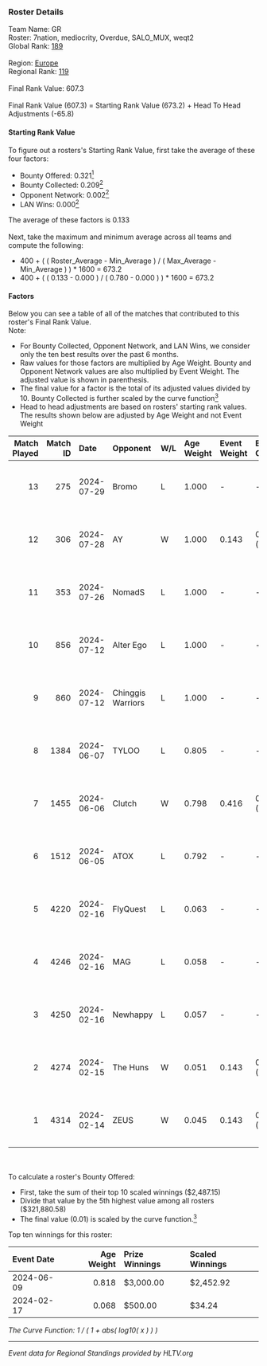 ### Roster Details<br />
Team Name: GR<br />
Roster: 7nation, mediocrity, Overdue, SALO_MUX, weqt2<br />
Global Rank: [189](../standings_global.md)<br />
<br />
Region: [Europe]( ../standings_europe.md)<br />
Regional Rank: [119]( ../standings_europe.md)<br />
<br />
Final Rank Value:  607.3<br />
<br />
Final Rank Value (607.3) = Starting Rank Value (673.2) + Head To Head Adjustments (-65.8)<br />

#### Starting Rank Value<br />
To figure out a rosters's Starting Rank Value, first take the average of these four factors:<br />
- Bounty Offered: 0.321[<sup>1</sup>](#table2)
- Bounty Collected: 0.209[<sup>2</sup>](#table1)
- Opponent Network: 0.002[<sup>2</sup>](#table1)
- LAN Wins: 0.000[<sup>2</sup>](#table1)

The average of these factors is 0.133<br />
<br />
Next, take the maximum and minimum average across all teams and compute the following:<br />
- 400 + ( ( Roster_Average - Min_Average ) / ( Max_Average - Min_Average ) ) * 1600 = 673.2
- 400 + ( ( 0.133 - 0.000 ) / ( 0.780 - 0.000 ) ) * 1600 = 673.2


#### Factors<br />
Below you can see a table of all of the matches that contributed to this roster's Final Rank Value.<br />
Note:<br />

- For Bounty Collected, Opponent Network, and LAN Wins, we consider only the ten best results over the past 6 months.
- Raw values for those factors are multiplied by Age Weight. Bounty and Opponent Network values are also multiplied by Event Weight. The adjusted value is shown in parenthesis.
- The final value for a factor is the total of its adjusted values divided by 10. Bounty Collected is further scaled by the curve function[<sup>3</sup>](#curveFunction)
- Head to head adjustments are based on rosters' starting rank values. The results shown below are adjusted by Age Weight and not Event Weight
<span id="table1"></span><br />


| Match Played | Match ID | Date       | Opponent          | W/L | Age Weight | Event Weight | Bounty Collected | Opponent Network | LAN Wins  | H2H Adj. | Roster                                        |
| -: | -: | :- | :- | :- | :- | :- | :- | :- | :- | -: | :- |
|           13 |      275 | 2024-07-29 | Bromo             | L   | 1.000      | -            | -                | -                | -         |   -19.92 | 7nation, mediocrity, Overdue, SALO_MUX, weqt2 |
|           12 |      306 | 2024-07-28 | AY                | W   | 1.000      | 0.143        | 0.000 (0.000)    | 0.000 (0.000)    | 0 (0.000) |     6.89 | 7nation, mediocrity, Overdue, SALO_MUX, weqt2 |
|           11 |      353 | 2024-07-26 | NomadS            | L   | 1.000      | -            | -                | -                | -         |   -20.69 | 7nation, mediocrity, Overdue, SALO_MUX, weqt2 |
|           10 |      856 | 2024-07-12 | Alter Ego         | L   | 1.000      | -            | -                | -                | -         |   -21.62 | 7nation, mediocrity, Runnin, SALO_MUX, weqt2  |
|            9 |      860 | 2024-07-12 | Chinggis Warriors | L   | 1.000      | -            | -                | -                | -         |    -9.07 | 7nation, mediocrity, Runnin, SALO_MUX, weqt2  |
|            8 |     1384 | 2024-06-07 | TYLOO             | L   | 0.805      | -            | -                | -                | -         |    -6.28 | mediocrity, qqGOD, SALO_MUX, uwrr, weqt2      |
|            7 |     1455 | 2024-06-06 | Clutch            | W   | 0.798      | 0.416        | 0.005 (0.002)    | 0.062 (0.020)    | 0 (0.000) |    12.92 | mediocrity, qqGOD, SALO_MUX, uwrr, weqt2      |
|            6 |     1512 | 2024-06-05 | ATOX              | L   | 0.792      | -            | -                | -                | -         |    -5.82 | mediocrity, qqGOD, Runnin, SALO_MUX, weqt2    |
|            5 |     4220 | 2024-02-16 | FlyQuest          | L   | 0.063      | -            | -                | -                | -         |    -0.13 | mediocrity, qqGOD, Reminder, SALO_MUX, weqt2  |
|            4 |     4246 | 2024-02-16 | MAG               | L   | 0.058      | -            | -                | -                | -         |    -1.36 | mediocrity, qqGOD, Reminder, SALO_MUX, weqt2  |
|            3 |     4250 | 2024-02-16 | Newhappy          | L   | 0.057      | -            | -                | -                | -         |    -1.30 | mediocrity, qqGOD, Reminder, SALO_MUX, weqt2  |
|            2 |     4274 | 2024-02-15 | The Huns          | W   | 0.051      | 0.143        | 0.000 (0.000)    | 0.002 (0.000)    | 0 (0.000) |     0.29 | mediocrity, qqGOD, Reminder, SALO_MUX, weqt2  |
|            1 |     4314 | 2024-02-14 | ZEUS              | W   | 0.045      | 0.143        | 0.000 (0.000)    | 0.000 (0.000)    | 0 (0.000) |     0.25 | mediocrity, qqGOD, Reminder, SALO_MUX, weqt2  |

<br />
<span id="table2"></span><br />
To calculate a roster's Bounty Offered:<br />

- First, take the sum of their top 10 scaled winnings ($2,487.15)
- Divide that value by the 5th highest value among all rosters ($321,880.58)
- The final value (0.01) is scaled by the curve function.[<sup>3</sup>](#curveFunction)

Top ten winnings for this roster:<br />

| Event Date | Age Weight | Prize Winnings | Scaled Winnings |
| :- | -: | :- | :- |
| 2024-06-09 |      0.818 | $3,000.00      | $2,452.92       |
| 2024-02-17 |      0.068 | $500.00        | $34.24          |


<span id="curveFunction"></span>_The Curve Function: 1 / ( 1 + abs( log10( x ) ) )_<br />

---
_Event data for Regional Standings provided by HLTV.org_<br />
